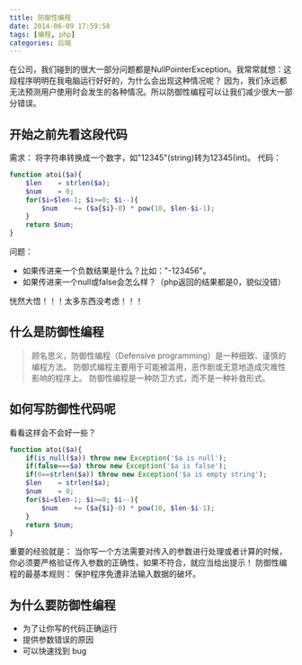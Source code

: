 ```yaml
---
title: 防御性编程
date: 2014-06-09 17:59:58
tags: [编程, php]
categories: 后端
---
```


在公司，我们碰到的很大一部分问题都是NullPointerException。我常常就想：这段程序明明在我电脑运行好好的，为什么会出现这种情况呢？
因为，我们永远都无法预测用户使用时会发生的各种情况。所以防御性编程可以让我们减少很大一部分错误。

<!--more-->

## 开始之前先看这段代码

需求： 将字符串转换成一个数字，如"12345"(string)转为12345(int)。
代码：

~~~php
function atoi($a){
    $len    = strlen($a);
    $num    = 0;
    for($i=$len-1; $i>=0; $i--){
        $num    += ($a{$i}-0) * pow(10, $len-$i-1);
    }
    return $num;
}
~~~

问题：

- 如果传进来一个负数结果是什么？比如："-123456"。
- 如果传进来一个null或false会怎么样？（php返回的结果都是0，貌似没错）

恍然大悟！！！太多东西没考虑！！！

## 什么是防御性编程

> 顾名思义，防御性编程（Defensive programming）是一种细致、谨慎的编程方法。
> 防御式编程主要用于可能被滥用，恶作剧或无意地造成灾难性影响的程序上。
> 防御性编程是一种防卫方式，而不是一种补救形式。

## 如何写防御性代码呢

看看这样会不会好一些？

~~~php
function atoi($a){
    if(is_null($a)) throw new Exception('$a is null');
    if(false===$a) throw new Exception('$a is false');
    if(0==strlen($a)) throw new Exception('$a is empty string');
    $len    = strlen($a);
    $num    = 0;
    for($i=$len-1; $i>=0; $i--){
        $num    += ($a{$i}-0) * pow(10, $len-$i-1);
    }
    return $num;
}
~~~

重要的经验就是：
当你写一个方法需要对传入的参数进行处理或者计算的时候，你必须要严格验证传入参数的正确性，如果不符合，就应当给出提示！
防御性编程的最基本规则：
保护程序免遭非法输入数据的破坏。

## 为什么要防御性编程

- 为了让你写的代码正确运行
- 提供参数错误的原因
- 可以快速找到 bug

